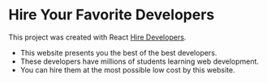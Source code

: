 # Hire Your Favorite Developers

This project was created with React [Hire Developers](https://goofy-noyce-88a881.netlify.app/).

* This website presents you the best of the best developers.
* These developers have millions of students learning web development.
* You can hire them at the most possible low cost by this website.